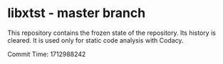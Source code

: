 # libxtst - master branch

This repository contains the frozen state of the repository.
Its history is cleared. It is used only for static code
analysis with Codacy.

Commit Time: 1712988242